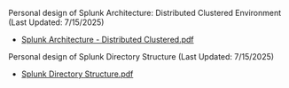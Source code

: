 Personal design of Splunk Architecture: Distributed Clustered Environment (Last Updated: 7/15/2025)

* [Splunk Architecture - Distributed Clustered.pdf](https://github.com/user-attachments/files/21240735/Splunk.Architecture.-.Distributed.Clustered.pdf)

Personal design of Splunk Directory Structure (Last Updated: 7/15/2025)

* [Splunk Directory Structure.pdf](https://github.com/user-attachments/files/21240780/Splunk.Directory.Structure.pdf)
